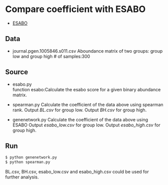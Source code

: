 # Compare coefficient with ESABO
- [ESABO](http://journals.plos.org/ploscompbiol/article?id=10.1371/journal.pcbi.1005361)

## Data
- journal.pgen.1005846.s011.csv
Aboundance matrix of two groups: group low and group high
\# of samples:300

## Source
- esabo.py  
function esabo:Calculate the esabo score for a given binary abundance matrix.


- spearman.py
Calculate the coefficient of the data above using spearman rank.
Output *BL.csv* for group low.
Output *BH.csv* for group high.


- genenetwork.py
Calculate the coefficient of the data above using ESABO
Output *esabo_low.csv* for group low.
Output *esabo_high.csv* for group high.

## Run
```sh
$ python genenetwork.py
$ python spearman.py
```

BL.csv, BH.csv, esabo_low.csv and esabo_high.csv could be used for further analysis.
